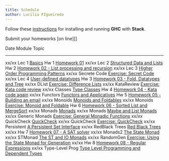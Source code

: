 ```yaml
---
title: Schedule
author: Lucilia FIgueiredo
---
```


Follow these [instructions][instalation] for installing and running
**GHC** with **Stack**.

Submit your homeworks [on line][]

Date      Module                     Topic                                                                       
---      --------------      -------------------------------------------------------------------
xx/xx     Lec 1                       [Basics][basics]
               Hw 1                       [Homework 01][hw01]
xx/xx     Lec 2                       [Structured Data and Lists][lists]
               Hw 2                       [Homework 02 - List processing and recursion][hw02]
xx/xx     Lec 3                       [Higher Order Programming Patterns][higO]
xx/xx     Secrete Code           [Exercise: Secret Code][secretCode]
xx/xx     Lec 4                       [User-defined datatypes][datatypes]
               Hw 3                       [Homework 03 - Fold, Datatypes and Tree][hw03]
xx/xx     DList                       [Exercise: Difference Lists][diffLists]
xx/xx     KataReview              [Exercise: Kata code review][kataReview]
xx/xx     Classes                   [Type Classes][typeclasses]
               Hw 4          			  [Homework 04 - Kata code again][hw04]
xx/xx     Functors                  [Functors and Applicatives][functors]
               Hw 5                       [Homework 05 - Building an email][hw05] 
xx/xx     Monoids                  [Monoids and Foldables][mono]
xx/xx     Monoids                  [Exercise: Monoid and Foldable][exmono]
               Hw 6                       [Homework 06 - Sorted List and MergeSort][hw06]
xx/xx     Monads                   [Monads][monads1]
xx/xx     Monads                   [Maybe and List Monads][monads2]
xx/xx     Generic Monads      [Exercise: General Monadic Functions][gmonads]
xx/xx     QuickCheck            [QuickCheck][Qc]
xx/xx     QuickCheck            [Exercise: QuickCheck][exQc]
xx/xx     Persistent                [A Persistent Set Interface][persistent]
xx/xx     RedBlack Trees        [Red Black Trees][RBtree]
xx/xx     Hw 7                       [Homework 07 - A SAT solver][hw07]
xx/xx     Monads2                 [The State Monad][STmonad]
xx/xx     STMonad                 [The ST and IO Monads][STIOmonads]
xx/xx     RandomGen            [Exercise: Using the State Monad for Generation][STRan]
xx/xx     Hw 8                       [Homework 08 - Regular Expressions][hw08]
xx/xx     Type-Level Prog      [Type Level Programming and Dependent Types][dep-types]

[instalation]: ./lectures/instalation.html
[basics]: ./lectures/basics.html
[lists]:    ./lectures/lists.html
[higO]: ./lectures/higherOrder.html
[secretCode]: ./lectures/secretCode.html
[datatypes]: ./lectures/datatypes.html
[diffLists]: ./lectures/diffLists.html
[kataReview]: ./lectures/kataReview.html
[typeclasses]: ./lectures/typeClasses.html
[functors]: ./lectures/FunctorsETC.html
[mono]: ./lectures/Monoids.html
[exmono]: ./lectures/ExMonoids.html
[monads1]: ./lectures/Monads.html
[monads2]: ./lectures/MaybeListMonads.html
[gmonads]: ./lectures/MonadicFunctions.html
[STmonad]: ./lectures/StateMonad.html
[STIOMonads]: ./lectures/STMonad.html
[STRan]: ./lectures/STRandom.html
[Qc]: ./lectures/QuickCheck.html
[exQc]: ./lectures/QuickList.html
[persistent]: ./lectures/Persistent.html
[RBTree]: ./lectures/RedBlackTree.html
[dep-types]: ./lectures/TypeLevelProg.html


[hw01]: ./homework/hw01.html
[hw02]: ./homework/hw02.html
[hw03]: ./homework/hw03.html
[hw04]: ./homework/hw04.html
[hw05]: ./homework/hw05.html
[hw06]: ./homework/hw06.html 
[hw07]: ./homework/hw07.html
[hw08]: ./homework/hw08.html
